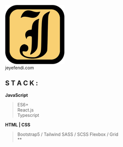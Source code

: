 [![Logo](https://github.com/jeyefendi/jeyefendi/blob/main/public/logo192.png)](https://jeyefendi.com)<br>jeyefendi.com<br>
## S T A C K :
**JavaScript**
>ES6+<br>
>React.js<br>
>Typescript<br>

**HTML | CSS**
>Bootstrap5 / Tailwind
>SASS / SCSS
>Flexbox / Grid
<br>**
